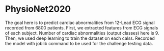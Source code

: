 # PhysioNet2020

The goal here is to predict cardiac abnormalities from 12-Lead ECG signal recorded from 6800 patients. First, we extracted features from ECG signals of each subject. Number of cardiac abnormalities (output classes) here is 9. Then, we used deep learning to train the dataset on each calss. Recorded the model with joblib command to be used for the challenge testing data.
